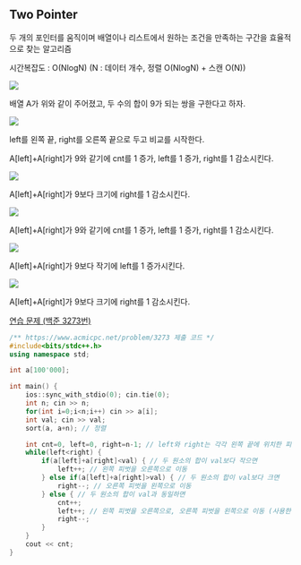 ## Two Pointer
두 개의 포인터를 움직이며 배열이나 리스트에서 원하는 조건을 만족하는 구간을 효율적으로 찾는 알고리즘

시간복잡도 : O(NlogN) (N : 데이터 개수, 정렬 O(NlogN) + 스캔 O(N))

![](https://github.com/user-attachments/assets/a6fdf51a-8df6-4c60-bddd-327060570c47)

배열 A가 위와 같이 주어졌고, 두 수의 합이 9가 되는 쌍을 구한다고 하자.

![](https://github.com/user-attachments/assets/8a3ba921-cded-4de3-9286-28cb72e03410)

left를 왼쪽 끝, right를 오른쪽 끝으로 두고 비교를 시작한다.

A[left]+A[right]가 9와 같기에 cnt를 1 증가, left를 1 증가, right를 1 감소시킨다.

![](https://github.com/user-attachments/assets/62471380-8337-4568-844e-7a4b924a583a)

A[left]+A[right]가 9보다 크기에 right를 1 감소시킨다.

![](https://github.com/user-attachments/assets/e44552ce-91d8-4b8d-a3d0-347ac0aea451)

A[left]+A[right]가 9와 같기에 cnt를 1 증가, left를 1 증가, right를 1 감소시킨다.

![](https://github.com/user-attachments/assets/4aea4b00-6c64-4202-a5e3-e59b2dbf07fb)

A[left]+A[right]가 9보다 작기에 left를 1 증가시킨다.

![](https://github.com/user-attachments/assets/6128e62c-e983-472f-a582-c358e988f76b)

A[left]+A[right]가 9보다 크기에 right를 1 감소시킨다.

[연습 문제 (백준 3273번)](https://www.acmicpc.net/problem/3273)

``` c++
/** https://www.acmicpc.net/problem/3273 제출 코드 */
#include<bits/stdc++.h>
using namespace std;

int a[100'000];

int main() {
    ios::sync_with_stdio(0); cin.tie(0);
    int n; cin >> n;
    for(int i=0;i<n;i++) cin >> a[i];
    int val; cin >> val;
    sort(a, a+n); // 정렬

    int cnt=0, left=0, right=n-1; // left와 right는 각각 왼쪽 끝에 위치한 피벗, 오른쪽 끝에 위치한 피벗
    while(left<right) {
        if(a[left]+a[right]<val) { // 두 원소의 합이 val보다 작으면
            left++; // 왼쪽 피벗을 오른쪽으로 이동
        } else if(a[left]+a[right]>val) { // 두 원소의 합이 val보다 크면
            right--; // 오른쪽 피벗을 왼쪽으로 이동
        } else { // 두 원소의 합이 val과 동일하면
            cnt++;
            left++; // 왼쪽 피벗을 오른쪽으로, 오른쪽 피벗을 왼쪽으로 이동 (사용한 원소 제외)
            right--;
        }
    }
    cout << cnt;
}
```
